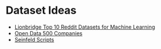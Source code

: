 # Dataset Ideas

- [Lionbridge Top 10 Reddit Datasets for Machine Learning](https://lionbridge.ai/datasets/top-10-reddit-datasets-for-machine-learning/)
- [Open Data 500 Companies](http://www.opendata500.com/us/list/)
- [Seinfeld Scripts](http://www.seinfeldscripts.com/seinfeld-scripts.html)
